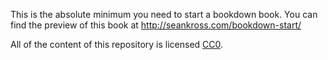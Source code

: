 This is the absolute minimum you need to start a bookdown book. You can find the
preview of this book at http://seankross.com/bookdown-start/

All of the content of this repository is licensed 
[CC0](https://creativecommons.org/publicdomain/zero/1.0/).
